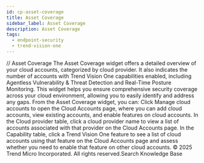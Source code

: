 ```yaml
---
id: cp-asset-coverage
title: Asset Coverage
sidebar_label: Asset Coverage
description: Asset Coverage
tags:
  - endpoint-security
  - trend-vision-one
---
```


/*<![CDATA[*/ $('#title').html($('meta[name=map-description]').attr('content')); /*]]>*/ Asset Coverage The Asset Coverage widget offers a detailed overview of your cloud accounts, categorized by cloud provider. It also indicates the number of accounts with Trend Vision One capabilities enabled, including Agentless Vulnerability & Threat Detection and Real-Time Posture Monitoring. This widget helps you ensure comprehensive security coverage across your cloud environment, allowing you to easily identify and address any gaps. From the Asset Coverage widget, you can: Click Manage cloud accounts to open the Cloud Accounts page, where you can add cloud accounts, view existing accounts, and enable features on cloud accounts. In the Cloud provider table, click a cloud provider name to view a list of accounts associated with that provider on the Cloud Accounts page. In the Capability table, click a Trend Vision One feature to see a list of cloud accounts using that feature on the Cloud Accounts page and assess whether you need to enable that feature on other cloud accounts. © 2025 Trend Micro Incorporated. All rights reserved.Search Knowledge Base